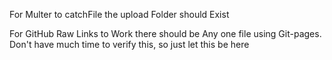 For Multer to catchFile the upload Folder should Exist

For GitHub Raw Links to Work there should be Any one file using Git-pages. 
Don't have much time to verify this, so just let this be here